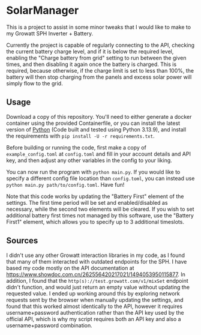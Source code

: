 # SolarManager

This is a project to assist in some minor tweaks that I would like to make to my Growatt SPH Inverter + Battery.

Currently the project is capable of regularly connecting to the API, checking the current battery charge level, and if it is below the required level, enabling the "Charge battery from grid" setting to run between the given times, and then disabling it again once the battery is charged. This is required, because otherwise, if the charge limit is set to less than 100%, the battery will then stop charging from the panels and excess solar power will simply flow to the grid.

## Usage

Download a copy of this repository. You'll need to either generate a docker container using the provided Containerfile, or you can install the latest version of [Python](https://www.python.org/) (Code built and tested using Python 3.13.9), and install the requirements with `pip install -U -r requirements.txt`.

Before building or running the code, first make a copy of `example_config.toml` at `config.toml` and fill in your account details and API key, and then adjust any other variables in the config to your liking.

You can now run the program with `python main.py`. If you would like to specify a different config file location than `config.toml`, you can instead use `python main.py path/to/config.toml`. Have fun!

Note that this code works by updating the "Battery First" element of the settings. The first time period will be set and enabled/disabled as necessary, while the second two elements will be cleared. If you wish to set additional battery first times not managed by this software, use the "Battery First1" element, which allows you to specify up to 3 additional timeslots.

## Sources

I didn't use any other Growatt interaction libraries in my code, as I found that many of them interacted with outdated endpoints for the SPH. I have based my code mostly on the API documentation at https://www.showdoc.com.cn/262556420217021/1494053950115877. In addition, I found that the `http(s)://test.growatt.com/v1/mixSet` endpoint didn't function, and would just return an empty value without updating the requested value. I ended up working around this by exploring network requests sent by the browser when manually updating the settings, and found that this worked almost identically to the API, however it requires username+password authentication rather than the API key used by the official API, which is why my script requires both an API key and also a username+password combination.
